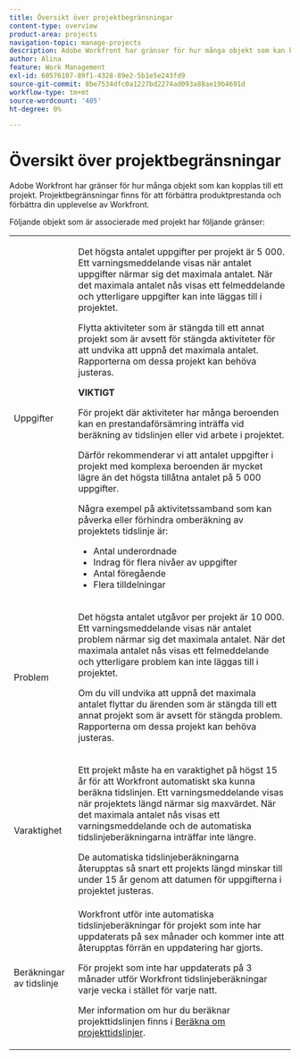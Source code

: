 ```yaml
---
title: Översikt över projektbegränsningar
content-type: overview
product-area: projects
navigation-topic: manage-projects
description: Adobe Workfront har gränser för hur många objekt som kan kopplas till ett projekt. Projektbegränsningar finns för att förbättra produktprestanda och förbättra din upplevelse av Workfront.
author: Alina
feature: Work Management
exl-id: 60576107-89f1-4328-89e2-5b1e5e243fd9
source-git-commit: 8be7534dfc0a1227bd2274ad093a88ae19b4691d
workflow-type: tm+mt
source-wordcount: '405'
ht-degree: 0%

---
```


# Översikt över projektbegränsningar

Adobe Workfront har gränser för hur många objekt som kan kopplas till ett projekt. Projektbegränsningar finns för att förbättra produktprestanda och förbättra din upplevelse av Workfront.

Följande objekt som är associerade med projekt har följande gränser:

<table style="table-layout:auto"> 
 <col> 
 <col> 
 <tbody> 
  <tr> 
   <td role="rowheader"><p>Uppgifter</p></td> 
   <td>  <p>Det högsta antalet uppgifter per projekt är 5 000. Ett varningsmeddelande visas när antalet uppgifter närmar sig det maximala antalet. När det maximala antalet nås visas ett felmeddelande och ytterligare uppgifter kan inte läggas till i projektet.</p> <p>Flytta aktiviteter som är stängda till ett annat projekt som är avsett för stängda aktiviteter för att undvika att uppnå det maximala antalet. Rapporterna om dessa projekt kan behöva justeras.</p>

<b>VIKTIGT</b>

För projekt där aktiviteter har många beroenden kan en prestandaförsämring inträffa vid beräkning av tidslinjen eller vid arbete i projektet.

Därför rekommenderar vi att antalet uppgifter i projekt med komplexa beroenden är mycket lägre än det högsta tillåtna antalet på 5 000 uppgifter.

Några exempel på aktivitetssamband som kan påverka eller förhindra omberäkning av projektets tidslinje är:

<ul><li>Antal underordnade</li>
   <li>Indrag för flera nivåer av uppgifter</li>
   <li>Antal föregående</li>
   <li>Flera tilldelningar</li>
   </ul>
   </td> 
  </tr> 
  <tr> 
   <td role="rowheader"><p>Problem</p></td> 
   <td>  <p>Det högsta antalet utgåvor per projekt är 10 000. Ett varningsmeddelande visas när antalet problem närmar sig det maximala antalet. När det maximala antalet nås visas ett felmeddelande och ytterligare problem kan inte läggas till i projektet.</p> <p>Om du vill undvika att uppnå det maximala antalet flyttar du ärenden som är stängda till ett annat projekt som är avsett för stängda problem. Rapporterna om dessa projekt kan behöva justeras.</p> </td> 
  </tr> 
  <tr> 
   <td role="rowheader"><p>Varaktighet</p></td> 
   <td> <p>Ett projekt måste ha en varaktighet på högst 15 år för att Workfront automatiskt ska kunna beräkna tidslinjen. Ett varningsmeddelande visas när projektets längd närmar sig maxvärdet. När det maximala antalet nås visas ett varningsmeddelande och de automatiska tidslinjeberäkningarna inträffar inte längre.</p> <p>De automatiska tidslinjeberäkningarna återupptas så snart ett projekts längd minskar till under 15 år genom att datumen för uppgifterna i projektet justeras.</p> </td> 
  </tr> 
  <tr> 
   <td role="rowheader"><p>Beräkningar av tidslinje</p></td> 
   <td>Workfront utför inte automatiska tidslinjeberäkningar för projekt som inte har uppdaterats på sex månader och kommer inte att återupptas förrän en uppdatering har gjorts.<p>För projekt som inte har uppdaterats på 3 månader utför Workfront tidslinjeberäkningar varje vecka i stället för varje natt.</p><p>Mer information om hur du beräknar projekttidslinjen finns i <a href="../../../manage-work/projects/manage-projects/recalculate-project-timeline.md" class="MCXref xref">Beräkna om projekttidslinjer</a>. </p></td> 
  </tr> 
 </tbody> 
</table>

<!-- Notes from the table: 
     <p>For tasks limits: (This is NOT TRUE , but the PMs always wanted this to stay the way it is because they don't want customers creating projects bigger than this.)</p>
    <p>For issue limits: (this is true only for some clusters; according to Anna A., some clusters are set to a million.)</p>
    -->